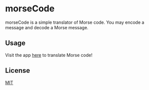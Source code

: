 # morseCode

morseCode is a simple translator of Morse code. You may encode a message and decode a Morse message.

## Usage
Visit the app [here](https://am-hernandez.github.io/morseCode/) to translate Morse code!

## License
[MIT](https://choosealicense.com/licenses/mit/)